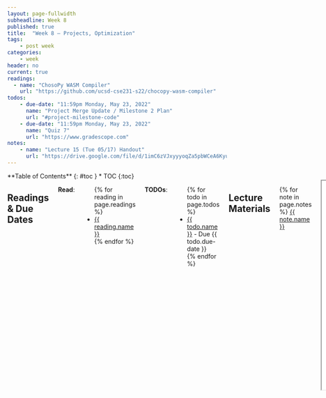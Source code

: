 ```yaml
---
layout: page-fullwidth
subheadline: Week 8
published: true
title:  "Week 8 – Projects, Optimization"
tags:
    - post week
categories:
    - week
header: no
current: true
readings:
  - name: "ChosoPy WASM Compiler"
    url: "https://github.com/ucsd-cse231-s22/chocopy-wasm-compiler"
todos:
    - due-date: "11:59pm Monday, May 23, 2022"
      name: "Project Merge Update / Milestone 2 Plan"
      url: "#project-milestone-code"
    - due-date: "11:59pm Monday, May 23, 2022"
      name: "Quiz 7"
      url: "https://www.gradescope.com"
notes:
    - name: "Lecture 15 (Tue 05/17) Handout"
      url: "https://drive.google.com/file/d/1imC6zVJxyyyoqZa5pbWCeA6KyubDWSIl"
---
```



<div class="row">
<div class="medium-4 medium-push-8 columns" markdown="1">
<div class="panel radius fixed-toc"  data-options="sticky_on:large" markdown="1">
**Table of Contents**
{: #toc }
*  TOC
{:toc}
</div>
</div><!-- /.medium-4.columns -->

<div class="medium-8 medium-pull-4 columns" markdown="1">

## Readings & Due Dates

**Read**:

<ul>
{% for reading in page.readings %}
<li><a target="_blank" href="{{ reading.url }}">{{ reading.name }}</a></li>
{% endfor %}
</ul>

**TODOs**:

<ul>
{% for todo in page.todos %}
<li><a target="_blank" href="{{ todo.url }}">{{ todo.name }}</a> - Due {{ todo.due-date }}</li>
{% endfor %}
</ul>

## Lecture Materials

{% for note in page.notes %}
<a href="{{ note.url }}">{{ note.name }}</a>
<iframe src="{{ note.url }}/preview" width="640" height="480" allow="autoplay"></iframe>
{% else %}
_Links to podcasts, notes, and code from class will be here after they're created!_
{% endfor %}

## Project Milestone 2

### Merges and Planning

At this point, you've received some feedback on your pull request from your
first milestone of code. Now we have two goals:

1. Get everything merged and in reasonably similar styles
2. Make sure everything works together, including unintended/unpredictable interactions

This will be your focus for Monday, May 23.

You will:

1. Respond to feedback and get your pull request to the point where it can be
merged (basically to the satisfaction of the course staff as described in the
feedback).
2. Read the _other_ features' pull requests for your compiler, and for _each of
them_, either:
    - Describe in a few sentences why your feature and that feature don't really
    interact much. Give an example of a program that showcases your feature and
    theirs without interacting, and justify why it's representative (that is,
    why there isn't some other interesting interaction between your features)
    - Identify a place where your features overlap and will need more
    implementation to make them work together. This might be an opportunity for
    cool new stuff, or something that's broken.
        1. Describe it with a representatitve test case/scenario. This could be a
        Python program that will have an issue and crash the compiler because
        the two features were combined, or a novel combination of features that
        need good behavior. It could also be a UI interaction, a reason
        libraries won't work well together, etc.
        2. Describe what changes you think are needed to make these features
        work together: What should the new expected output be? What new
        additions to the compiler are needed to make them work together? Does
        their design need to change a bit, or does yours? How? Treat this like
        the first 

    Manage your time – there's no official “right” or “wrong” answers here, but
    at least have a group member spend at 10-15 minutes on each one. Put this
    analysis in a file called `<your-feature>-conflicts.md`.
3. Summarize the remaining features you want to add to get to what you consider
reasonable functionality for your feature would be. These might be left over
from the first week, or obvious next steps (like you only supported a data
structure with a fixed size, and needed to generalize that). Add this to the end
of your `design.md` as a new section, and give test cases/scenarios to describe
your goals.

(1) should be completed by finishing work on your current milestone pull request.
(2) and (3) should be submitted as _new_ pull requests.

For reference, here are all the features.

- Compiler A: Bignums
- Compiler A: Built-in libraries
- Compiler A: Closures/first class/anonymous functions
- Compiler A: comprehensions
- Compiler A: Destructuring assignment
- Compiler A: Error reporting
- Compiler A: Fancy calling conventions 
- Compiler A: for loops/iterators
- Compiler A: Front-end user interface
- Compiler A: Generics and polymorphism
- Compiler A: I/O, files
- Compiler A: Inheritance
- Compiler A: Lists
- Compiler A: Memory management
- Compiler A: Optimization
- Compiler A: Sets and/or tuples and/or dictionaries
- Compiler A: Strings

- Compiler B: Bignums
- Compiler B: Built-in libraries/Modules/FFI
- Compiler B: Closures/first class/anonymous functions
- Compiler B: comprehensions
- Compiler B: Destructuring assignment
- Compiler B: Error reporting
- Compiler B: Fancy calling conventions 
- Compiler B: for loops/iterators
- Compiler B: Front-end user interface
- Compiler B: Generics and polymorphism
- Compiler B: I/O, files
- Compiler B: Inheritance
- Compiler B: Lists
- Compiler B: Memory management
- Compiler B: Optimization
- Compiler B: Sets and/or tuples and/or dictionaries
- Compiler B: Strings

(Testing group – take the time to come up with combinations you think are likely
to break! You don't have to do all 16 * 16 combinations, but use your judgment
to find interesting intersections.)


### ChocoPy

If you're working on ChocoPy, instead answer the following questions and submit
your updated code at this new milestone. Put the answers in a `README.md` along
with your code in the Gradescope submission.

- Which features had interactions that you didn't expect before you started
implementing?
- What feature are you most proud of in your implementation and why?
- What features remain to implement?
- Is there anything you're stuck on?
- Consider programs that work in Python, but not in ChocoPy, involving strings
or lists. Pick one that you think would be a straightforward extension to your
compiler – describe how you would implement it. Pick one that you think would be
an extremely difficult extension to your compiler – describe why.

